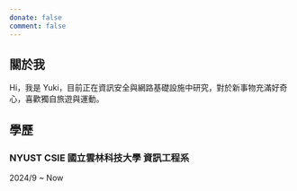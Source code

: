 ```yaml
---
donate: false
comment: false
---
```


## 關於我
Hi，我是 Yuki，目前正在資訊安全與網路基礎設施中研究，對於新事物充滿好奇心，喜歡獨自旅遊與運動。

## 學歷
### NYUST CSIE 國立雲林科技大學 資訊工程系
2024/9 ~ Now

